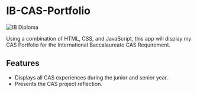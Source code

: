 # IB-CAS-Portfolio

![IB Diploma](https://bexleyeducationfoundation.org/wp-content/uploads/2015/06/ib-world-school-logo-1-colour-rev.png)

Using a combination of HTML, CSS, and JavaScript, this app will display my CAS Portfolio for the International Baccalaureate CAS Requirement.

## Features
- Displays all CAS experiences during the junior and senior year.
- Presents the CAS project reflection.

